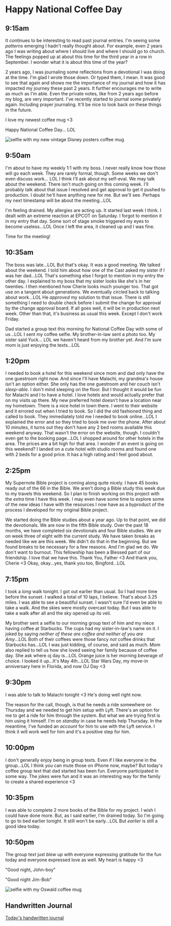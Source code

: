 # Happy National Coffee Day

## 9:15am

It continues to be interesting to read past journal entries. I'm seeing some *patterns* emerging I hadn't really thought about. For example, even 2 years ago I was writing about where I should live and where I should go to church. The feelings popped up at about this time for the third year in a row in September. I wonder what it is about this time of the year?

2 years ago, I was journaling some reflections from a devotional I was doing at the time. I'm glad I wrote those down. Or typed them, I mean. It was good to see that again and shows me the importance of my journal and how it has impacted my journey these past 2 years. It further encourages me to write as much as I'm able. Even the private notes, like from 2 years ago before my blog, are very important. I've recently started to journal some privately again. Including prayer journaling. It'll be nice to look back on these things in the future.

I love my newest coffee mug <3

Happy National Coffee Day... LOL

![selfie with my new vintage Disney posters coffee mug](./media/IMG_2333.jpeg)

## 9:50am

I'm about to have my weekly 1:1 with my boss. I never really know how those will go each week. They are rarely formal, though. Some weeks we don't even discuss work... LOL I think I'll ask about my self-eval. We may talk about the weekend. There isn't much going on this coming week. I'll probably talk about that issue I resolved and get approval to get it pushed to production. I doubt he'll have anything new for me. But we'll see. Perhaps my next timestamp will be about the meeting...LOL

I'm feeling drained. My allergies are acting up. It started last week I think. I dealt with an extreme reaction at EPCOT on Saturday. I forgot to mention it in my entry that day. Some sort of stage smoke triggered my eyes to become useless...LOL Once I left the area, it cleaned up and I was fine.

Time for the meeting!

## 10:35am

The boss was late...LOL But that's okay. It was a good meeting. We talked about the weekend. I told him about how one of the Cast asked my sister if I was her dad...LOL That's something else I forgot to mention in my entry the other day. I explained to my boss that my sister looks like she's in her twenties. I then mentioned how Cherie looks much younger too. That got use on a tangent about generations. We eventually circled back to talking about work...LOL He *approved* my solution to that issue. There is still something I need to double check before I submit the change for approval by the change approval board. If all goes well, it will be in production next week. Other than that, it's business as usual this week. Except I don't work Friday.

Dad started a group text this morning for National Coffee Day with some of us...LOL I sent my coffee selfie. My brother-in-law sent a photo too. My sister said Yuck... LOL we haven't heard from my brother yet. And I'm sure mom is just enjoying the texts...LOL

## 1:20pm

I needed to book a hotel for this weekend since mom and dad only have the one guestroom right now. And since I'll have Malachi, my grandma's house isn't an option either. She only has the one guestroom and her couch isn't *sleep-able*. I don't mind sleeping on the floor. But I thought it would be fun for Malachi and I to have a hotel. I love hotels and would actually prefer that on my visits up there. My new preferred hotel doesn't have a location near my hometown. There is a nice hotel in town there. I went to their website and it errored out when I tried to book. So I did the old fashioned thing and called to book. They immediately told me I needed to book online...LOL I explained the error and so they tried to book me over the phone. After about 10 minutes, it turns out they don't have any 2 bed rooms available this weekend anyway. That wasn't the error on the website, though. I couldn't even get to the booking page...LOL I shopped around for other hotels in the area. The prices are a bit high for that area. I wonder if an event is going on this weekend? I landed on a cute hotel with studio rooms and found one with 2 beds for a good price. It has a high rating and I feel good about.

## 2:25pm

My Supernote Bible project is coming along quite nicely. I have 45 books ready out of the 66 in the Bible. We aren't doing a Bible study this week due to my travels this weekend. So I plan to finish working on this project with the *extra* time I have this week. I may even have some time to explore some of the new ideas I have with the resources I now have as a byproduct of the process I developed for my original Bible project.

We started doing the Bible studies about a year ago. Up to that point, we did the devotionals. We are now in the fifth Bible study. Over the past 18 months, we have completed six devotionals and four Bible studies. We are on week three of eight with the current study. We have taken breaks as needed like we are this week. We didn't do that in the beginning. But we found breaks to be necessary for a few reasons. And I'm glad we do. We don't want to burnout. This fellowship has been a Blessed part of our friendship. I love that we have this. Thank You, Father <3 And thank you, Cherie <3 Okay, okay...yes, thank you too, Bingford...LOL

## 7:15pm

I took a *long* walk tonight. I got out earlier than usual. So I had more time before the sunset. I walked a total of 10 laps, I believe. That's about 3.25 miles. I was able to see a beautiful sunset. I wasn't sure I'd even be able to take a walk. And the skies were mostly overcast today. But I was able to take a walk after all and the sky opened up its veil.

My brother sent a selfie to our morning group text of him and my niece having coffee at Starbucks. The cups had my sister-in-law's name on it. I joked by saying *neither of these are coffee and neither of you are Amy*...LOL Both of their coffees were those fancy *not* coffee drinks that Starbucks has...LOL I was just kidding, of course, and said as much. Mom also replied to tell us how she loved seeing her family because of coffee day. She ask where oj day is...LOL Orange juice is her morning beverage of choice. I looked it up...It's May 4th...LOL Star Wars Day, my move-in anniversary here in Florida, and now OJ Day <3

## 9:30pm

I was able to talk to Malachi tonight <3 He's doing well right now.

The reason for the call, though, is that he needs a ride somewhere on Thursday and we needed to get him setup with Lyft. There's an option for me to get a ride for him through the system. But what we are trying first is him using it himself. I'm on *standby* in case he needs help Thursday. In the meantime, I've funded an *account* for him to use with the Lyft service. I think it will work well for him and it's a positive step for him.

## 10:00pm

I don't generally enjoy being in group texts. Even if I like everyone in the group...LOL I think you can mute those on iPhone now, maybe? But today's coffee group text that dad started has been fun. Everyone participated in some way. The jokes were fun and it was an interesting way for the family to create a shared experience <3

## 10:35pm

I was able to complete 2 more books of the Bible for my project. I wish I could have done more. But, as I said earlier, I'm drained today. So I'm going to go to bed earlier tonight. It still won't be early...LOL But *earlier* is still a good idea today.

## 10:50pm

The group text just *blew up* with everyone expressing gratitude for the fun today and everyone expressed love as well. My heart is happy <3

"Good night, John-boy"

"Good night Jim-Bob"

![selfie with my Oswald coffee mug](./media/IMG_2382.jpeg)

## Handwritten Journal

[Today's handwritten journal](/media/blog/2025/09/20250929.pdf)